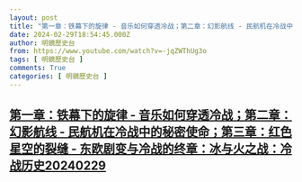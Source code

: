 ```yaml
---
layout: post
title: "第一章：铁幕下的旋律 - 音乐如何穿透冷战；第二章：幻影航线 - 民航机在冷战中的秘密使命；第三章：红色星空的裂缝 - 东欧剧变与冷战的终章：冰与火之战：冷战历史20240229"
date: 2024-02-29T18:54:45.000Z
author: 明鏡歷史台
from: https://www.youtube.com/watch?v=-jqZWThUg3o
tags: [ 明鏡歷史台 ]
comments: True
categories: [ 明鏡歷史台 ]
---
```

<!--1709232885000-->
[第一章：铁幕下的旋律 - 音乐如何穿透冷战；第二章：幻影航线 - 民航机在冷战中的秘密使命；第三章：红色星空的裂缝 - 东欧剧变与冷战的终章：冰与火之战：冷战历史20240229](https://www.youtube.com/watch?v=-jqZWThUg3o)
------

<div>

</div>
